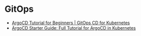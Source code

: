 # GitOps

* [ArgoCD Tutorial for Beginners | GitOps CD for Kubernetes](https://www.youtube.com/watch?v=MeU5_k9ssrs)
* [ArgoCD Starter Guide: Full Tutorial for ArgoCD in Kubernetes](https://www.youtube.com/watch?v=JLrR9RV9AFA)